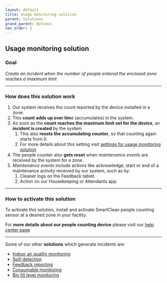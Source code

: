 ```yaml
---
layout: default
title: Usage monitoring solution
parent: Solutions
grand_parent: Optimus
nav_order: 3
---
```

## Usage monitoring solution

### Goal
*Create an incident when the number of people entered the enclosed zone reaches a maximum limit*

---

### How does this solution work
1. Our system receives the count reported by the device installed in a zone.
2. This **count adds up over tim**e (accumulates) in the system.
3. As soon as the **count reaches the maximum limit set for the device**, an **incident is created** by the system
   1. This also **resets the accumulating counter**, so that counting again starts from 0. 
   2. For more details about this setting visit [settings for usage monitoring solution](/vcs_pc_settings.html)
4. The people counter also **gets reset** when _maintenance events_ are received by the system for a zone.
5. _Maintenance events_ include actions like acknowledge, start or end of a maintenance activity received by our system,
such as by:
   1. Cleaner logs on the Feedback tablet.
   2. Action on our Housekeeping or Attendants app.

---

### How to activate this solution
To activate this solution, install and activate SmartClean people counting sensor at a desired zone in your facility.


For **more details about our people counting device** please visit our [help center page](https://helpcenter-smartclean.webflow.io/help-installation/how-it-works-2)

---

Some of our other **solutions** which generate incidents are:
- [Indoor air quality monitoring](/vcs_aq.html)
- [Spill detection](/vcs_wd.html)
- [Feedback reporting](/vcs_fd.html)
- [Consumable monitoring](/vcs_cmd.html)
- [Bin fill level monitoring](/vcs_bin.html)
